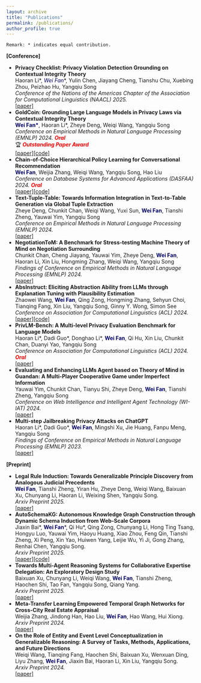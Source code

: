 ```yaml
---
layout: archive
title: "Publications"
permalink: /publications/
author_profile: true
---
```


<!-- ## Publications -->

`Remark: * indicates equal contribution.`

**[Conference]**
- **Privacy Checklist: Privacy Violation Detection Grounding on Contextual Integrity Theory**
  <br>Haoran Li\*, **<font color="#000066">Wei Fan*</font>**, Yulin Chen, Jiayang Cheng, Tianshu Chu, Xuebing Zhou, Peizhao Hu, Yangqiu Song
  <br>*Conference of the Nations of the Americas Chapter of the Association for Computational Linguistics (NAACL) 2025.*
  <br>[[paper]](https://arxiv.org/abs/2408.10053)
- **GoldCoin: Grounding Large Language Models in Privacy Laws via Contextual Integrity Theory**
  <br>**<font color="#000066">Wei Fan*</font>**, Haoran Li\*, Zheye Deng, Weiqi Wang, Yangqiu Song
  <br>*Conference on Empirical Methods in Natural Language Processing (EMNLP) 2024. **<font color="#FF0000">Oral </font>***
  <br>🏆 ***<font color="#FF0000">Outstanding Paper Award</font>***
  <br>[[paper]](https://arxiv.org/abs/2406.11149)[[code]](https://github.com/HKUST-KnowComp/GoldCoin)
- **Chain-of-Choice Hierarchical Policy Learning for Conversational Recommendation**
  <br>**<font color="#000066">Wei Fan</font>**, Weijia Zhang, Weiqi Wang, Yangqiu Song, Hao Liu
  <br>*Conference on Database Systems for Advanced Applications (DASFAA) 2024.* ***<font color="#FF0000">Oral</font>***
  <br>[[paper]](https://arxiv.org/abs/2310.17922)[[code]](https://github.com/AlexFanw/CoCHPL)
- **Text-Tuple-Table: Towards Information Integration in Text-to-Table Generation via Global Tuple Extraction**
  <br>Zheye Deng, Chunkit Chan, Weiqi Wang, Yuxi Sun, **<font color="#000066">Wei Fan</font>**, Tianshi Zheng, Yauwai Yim, Yangqiu Song
  <br>*Conference on Empirical Methods in Natural Language Processing (EMNLP) 2024.*
  <br>[[paper]](https://arxiv.org/abs/2404.14215)
- **NegotiationToM: A Benchmark for Stress-testing Machine Theory of Mind on Negotiation Surrounding**
  <br>Chunkit Chan, Cheng Jiayang, Yauwai Yim, Zheye Deng, **<font color="#000066">Wei Fan</font>**, Haoran Li, Xin Liu, Hongming Zhang, Weiqi Wang, Yangqiu Song
  <br>*Findings of Conference on Empirical Methods in Natural Language Processing (EMNLP) 2024.*
  <br>[[paper]](https://arxiv.org/abs/2404.13627)
- **AbsInstruct: Eliciting Abstraction Ability from LLMs through Explanation Tuning with Plausibility Estimation**
  <br>Zhaowei Wang, **<font color="#000066">Wei Fan</font>**, Qing Zong, Hongming Zhang, Sehyun Choi, Tianqing Fang, Xin Liu, Yangqiu Song, Ginny Y. Wong, Simon See
  <br>*Conference on Association for Computational Linguistics (ACL) 2024.*
  <br>[[paper]](https://arxiv.org/abs/2402.10646)[[code]](https://github.com/HKUST-KnowComp/AbsInstruct)
- **PrivLM-Bench: A Multi-level Privacy Evaluation Benchmark for Language Models**
  <br>Haoran Li\*, Dadi Guo\*, Donghao Li\*, **<font color="#000066">Wei Fan</font>**, Qi Hu, Xin Liu, Chunkit Chan, Duanyi Yao, Yangqiu Song
  <br>*Conference on Association for Computational Linguistics (ACL) 2024.* ***<font color="#FF0000">Oral</font>***
  <br>[[paper]](https://arxiv.org/abs/2311.04044)
- **Evaluating and Enhancing LLMs Agent based on Theory of Mind in Guandan: A Multi-Player Cooperative Game under Imperfect Information**
  <br>Yauwai Yim, Chunkit Chan, Tianyu Shi, Zheye Deng, **<font color="#000066">Wei Fan</font>**, Tianshi Zheng, Yangqiu Song
  <br>*Conference on Web Intelligence and Intelligent Agent Technology (WI-IAT) 2024.*
  <br>[[paper]](https://arxiv.org/abs/2408.02559)
- **Multi-step Jailbreaking Privacy Attacks on ChatGPT**
  <br>Haoran Li\*, Dadi Guo\*, **<font color="#000066">Wei Fan</font>**, Mingshi Xu, Jie Huang, Fanpu Meng, Yangqiu Song
  <br>*Findings of Conference on Empirical Methods in Natural Language Processing (EMNLP) 2023.*
  <br>[[paper]](https://arxiv.org/abs/2304.05197)

**[Preprint]**
- **Legal Rule Induction: Towards Generalizable Principle Discovery from Analogous Judicial Precedents**
  <br>**<font color="#000066">Wei Fan</font>**, Tianshi Zheng, Yiran Hu, Zheye Deng, Weiqi Wang, Baixuan Xu, Chunyang Li, Haoran Li, Weixing Shen, Yangqiu Song.
  <br>*Arxiv Preprint 2025.*
  <br>[[paper]](https://arxiv.org/abs/2505.14104)
- **AutoSchemaKG: Autonomous Knowledge Graph Construction through Dynamic Schema Induction from Web-Scale Corpora**
  <br>Jiaxin Bai\*, **<font color="#000066">Wei Fan</font>**\*, Qi Hu\*, Qing Zong, Chunyang Li, Hong Ting Tsang, Hongyu Luo, Yauwai Yim, Haoyu Huang, Xiao Zhou, Feng Qin, Tianshi Zheng, Xi Peng, Xin Yao, Huiwen Yang, Leijie Wu, Yi Ji, Gong Zhang, Renhai Chen, Yangqiu Song.
  <br>*Arxiv Preprint 2025.*
  <br>[[paper]](https://www.arxiv.org/abs/2505.07313)[[code]](https://github.com/HKUST-KnowComp/AutoSchemaKG)
- **Towards Multi-Agent Reasoning Systems for Collaborative Expertise Delegation: An Exploratory Design Study**
  <br>Baixuan Xu, Chunyang Li, Weiqi Wang, **<font color="#000066">Wei Fan</font>**, Tianshi Zheng, Haochen Shi, Tao Fan, Yangqiu Song, Qiang Yang.
  <br>*Arxiv Preprint 2025.*
  <br>[[paper]](https://www.arxiv.org/abs/2505.07313)
- **Meta-Transfer Learning Empowered Temporal Graph Networks for Cross-City Real Estate Appraisal**
  <br>Weijia Zhang, Jindong Han, Hao Liu, **<font color="#000066">Wei Fan</font>**, Hao Wang, Hui Xiong.
  <br>*Arxiv Preprint 2024.*
  <br>[[paper]](https://www.arxiv.org/abs/2410.08947)
- **On the Role of Entity and Event Level Conceptualization in Generalizable Reasoning: A Survey of Tasks, Methods, Applications, and Future Directions**
  <br>Weiqi Wang, Tianqing Fang, Haochen Shi, Baixuan Xu, Wenxuan Ding, Liyu Zhang, **<font color="#000066">Wei Fan</font>**, Jiaxin Bai, Haoran Li, Xin Liu, Yangqiu Song.
  <br>*Arxiv Preprint 2024.*
  <br>[[paper]](https://arxiv.org/pdf/2406.10885)

